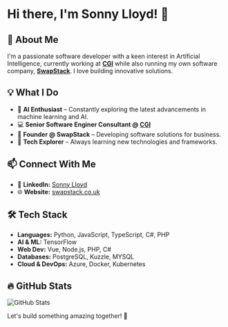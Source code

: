 # Hi there, I'm Sonny Lloyd! 👋

## 🚀 About Me
I'm a passionate software developer with a keen interest in Artificial Intelligence, currently working at **[CGI](https://www.cgi.com/en)** while also running my own software company, **[SwapStack](https://swapstack.co.uk)**. I love building innovative solutions.

## 💡 What I Do
- 🧠 **AI Enthusiast** – Constantly exploring the latest advancements in machine learning and AI.
- 💻 **Senior Software Enginer Consultant @ [CGI](https://www.cgi.com/en)**
- 🏢 **Founder @ SwapStack** – Developing software solutions for business.
- 🔬 **Tech Explorer** – Always learning new technologies and frameworks.

## 📫 Connect With Me
- 💼 **LinkedIn:** [Sonny Lloyd](https://www.linkedin.com/in/sonnylloyduk/)
- 🌐 **Website:** [swapstack.co.uk](https://swapstack.co.uk)

## 🛠 Tech Stack
- **Languages:** Python, JavaScript, TypeScript, C#, PHP
- **AI & ML:** TensorFlow
- **Web Dev:** Vue, Node.js, PHP, C#
- **Databases:** PostgreSQL, Kuzzle, MYSQL
- **Cloud & DevOps:** Azure, Docker, Kubernetes

## 🔥 GitHub Stats
![GitHub Stats](https://github-readme-stats.vercel.app/api?username=sonnylloyd&show_icons=true&theme=radical)

Let's build something amazing together! 🚀
